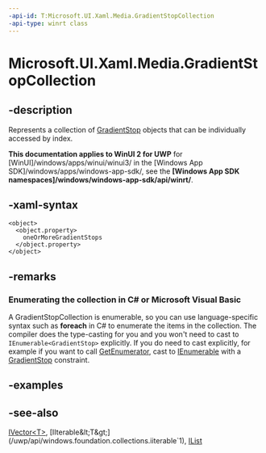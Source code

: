 ```yaml
---
-api-id: T:Microsoft.UI.Xaml.Media.GradientStopCollection
-api-type: winrt class
---
```


<!-- Class syntax.
public class GradientStopCollection : Windows.Foundation.Collections.IIterable<Windows.UI.Xaml.Media.GradientStop>, Windows.Foundation.Collections.IVector<Windows.UI.Xaml.Media.GradientStop>
-->

# Microsoft.UI.Xaml.Media.GradientStopCollection

## -description
Represents a collection of [GradientStop](gradientstop.md) objects that can be individually accessed by index.

**This documentation applies to WinUI 2 for UWP** for [WinUI]/windows/apps/winui/winui3/ in the [Windows App SDK]/windows/apps/windows-app-sdk/, see the **[Windows App SDK namespaces]/windows/windows-app-sdk/api/winrt/**.

## -xaml-syntax
```xaml
<object>
  <object.property>
    oneOrMoreGradientStops
  </object.property>
</object>
```


## -remarks
<!--Begin NET note for IEnumerable support-->
### Enumerating the collection in C# or Microsoft Visual Basic

A GradientStopCollection is enumerable, so you can use language-specific syntax such as **foreach** in C# to enumerate the items in the collection. The compiler does the type-casting for you and you won't need to cast to `IEnumerable<GradientStop>` explicitly. If you do need to cast explicitly, for example if you want to call [GetEnumerator](/dotnet/api/system.collections.ienumerable.getenumerator?view=dotnet-uwp-10.0&preserve-view=true), cast to [IEnumerable<T>](/dotnet/api/system.collections.generic.ienumerable-1?view=dotnet-uwp-10.0&preserve-view=true) with a [GradientStop](gradientstop.md) constraint.


<!--End NET note for IEnumerable support-->

## -examples

## -see-also
[IVector&lt;T&gt;](/uwp/api/windows.foundation.collections.ivector`1), [IIterable&lt;T&gt;](/uwp/api/windows.foundation.collections.iiterable`1), [IList<T>](/dotnet/api/system.collections.generic.ilist-1?view=dotnet-uwp-10.0&preserve-view=true)
